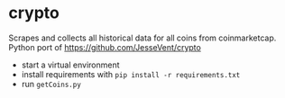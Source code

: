 # crypto
Scrapes and collects all historical data for all coins from coinmarketcap. Python port of https://github.com/JesseVent/crypto
 - start a virtual environment
 - install requirements with `pip install -r requirements.txt`
 - run `getCoins.py`
